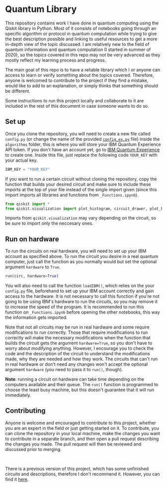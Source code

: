 # Quantum Library
This repository contains work I have done in quantum computing using the Qiskit library in Python. Most of it consists of notebooks going through an specific algorithm or protocol in quantum computation while trying to give the best description possible and linking to useful resources to get a more in-depth view of the topic discussed. I am relatively new to the field of quantum information and quantum computation (I started in summer of 2020), so the topics covered in this repo may not be very advanced as they mostly reflect my learning process and progress.

The main goal of this repo is to have a reliable library which I or anyone can access to learn or verify something about the topics covered. Therefore, anyone is welcomed to contribute to the project if they find a mistake, would like to add to an explanation, or simply thinks that something should be different.  

Some instructions to run this project locally and collaborate to it are included in the rest of this document in case someone wants to do so. 

## Set up
Once you clone the repository, you will need to create a new file called `config.py` (or change the name of the provided [`config_ex.py`](/config_ex.py) file) inside the `algorithms` folder, this is where you will store your IBM Quantum Experience API token. If you don't have an account yet, go to [IBM Quantum Experience](https://quantum-computing.ibm.com) to create one. Inside this file, just replace the following code `YOUR_KEY` with your actual key.
```python
IBM_KEY = "YOUR_KEY"
```

If you want to run a certain circuit without cloning the repository, copy the function that builds your desired circuit and make sure to include these imports at the top of your file instead of the single import given (since this import imports all libraries and functions from `_Functions.ipynb`).
```python
from qiskit import *
from qiskit.visualization import plot_histogram, circuit_drawer, plot_bloch_multivector
```
Imports from `qiskit.visualization` may vary depending on the circuit, so be sure to import only the neccesary ones.

## Run on hardware
To run the circuits on real hardware, you will need to set up your IBM account as specified above. To run the circuit you desire in a real quantum computer, just call the function as you normally would but set the optional argument `hardware` to `True`.
```python
run(circ, hardware=True)
```

You will also need to call the function `loadIBM()`, which relies on the your `config.py` file, beforehand to set up your IBM account correctly and gain access to the hardware. It is not necessary to call this function if you're not going to be using IBM's hardware to run the circuits, so you may remove it to increase the speed of the program. It is recommended to run this function on `_Functions.ipynb` before opening the other notebooks, this way the information gets imported.

Note that not all circuits may be run in real hardware and some require modifications to run correctly. Those that require modifications to run correctly will make the necessary modifications when the function that builds the circuit gets the argument `hardware=True`, so you don't have to worry about modifying anything. However, I encourage you to check the code and the description of the circuit to understand the modifications made, why they are needed and how they work. The circuits that can't run in real hardware  or don't need any changes won't accept the optional argument `hardware` (you need to pass it to `run()`, though). 

**Note**: running a circuit on hardware can take time depending on the computers available and their queue. The `run()` function is programmed to choose the least busy machine, but this doesn't guarantee that it will run immediately.

## Contributing
Anyone is welcome and encouraged to contribute to this project, whether you are an expert in the field or just getting started on it. To contribute, you can clone the repository in your local machine, make the changes you want to contribute in a separate branch, and then open a pull request describing the changes you made. The pull request will then be reviewed and discussed prior to merging. 

<br>

There is a previous version of this project, which has some unfinished circuits and descriptions, therefore I don't recommend it. However, you can find it [here](https://github.com/epelaaez/QuantumLibrary/tree/master/_old).
